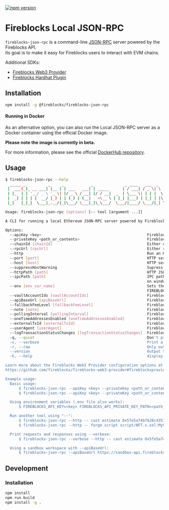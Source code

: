 [![npm version](https://badge.fury.io/js/@fireblocks%2Ffireblocks-json-rpc.svg)](https://badge.fury.io/js/@fireblocks%2Ffireblocks-json-rpc)

# Fireblocks Local JSON-RPC

`fireblocks-json-rpc` is a command-line [JSON-RPC](https://ethereum.org/en/developers/docs/apis/json-rpc/) server powered by the Fireblocks API.  
Its goal is to make it easy for Fireblocks users to interact with EVM chains.

Additional SDKs:
* [Fireblocks Web3 Provider](https://github.com/fireblocks/fireblocks-web3-provider)
* [Fireblocks Hardhat Plugin](https://github.com/fireblocks/hardhat-fireblocks)

## Installation
```bash
npm install -g @fireblocks/fireblocks-json-rpc
```
#### Running in Docker 
As an alternative option, you can also run the Local JSON-RPC server as a Docker container using the official Docker image. 

**Please note the image is currently in beta.**

For more information, please see the official [DockerHub repository](https://hub.docker.com/r/fireblocksofficial/json-rpc).


## Usage
```sh
$ fireblocks-json-rpc --help
  _____ _          _     _            _              _ ____   ___  _   _       ____  ____   ____
 |  ___(_)_ __ ___| |__ | | ___   ___| | _____      | / ___| / _ \| \ | |     |  _ \|  _ \ / ___|
 | |_  | | '__/ _ \ '_ \| |/ _ \ / __| |/ / __|  _  | \___ \| | | |  \| |_____| |_) | |_) | |
 |  _| | | | |  __/ |_) | | (_) | (__|   <\__ \ | |_| |___) | |_| | |\  |_____|  _ <|  __/| |___
 |_|   |_|_|  \___|_.__/|_|\___/ \___|_|\_\___/  \___/|____/ \___/|_| \_|     |_| \_\_|    \____|

Usage: fireblocks-json-rpc [options] [-- tool [argument ...]]

A CLI for running a local Ethereum JSON-RPC server powered by Fireblocks

Options:
  --apiKey <key>                                               Fireblocks API key (env: FIREBLOCKS_API_KEY)
  --privateKey <path_or_contents>                              Fireblocks API private key (env: FIREBLOCKS_API_PRIVATE_KEY_PATH)
  --chainId [chainId]                                          Either chainId or rpcUrl must be provided (env: FIREBLOCKS_CHAIN_ID)
  --rpcUrl [rpcUrl]                                            Either rpcUrl or chainId must be provided (env: FIREBLOCKS_RPC_URL)
  --http                                                       Run an HTTP server instead of using IPC (env: FIREBLOCKS_HTTP)
  --port [port]                                                HTTP server port (default: 8545, env: FIREBLOCKS_PORT)
  --host [host]                                                HTTP server host (default: "127.0.0.1", env: FIREBLOCKS_HOST)
  --suppressHostWarning                                        Supress the warning printed when setting --host not to localhost (env: FIREBLOCKS_HOST)
  --httpPath [path]                                            HTTP JSON-RPC endpoint path (env: FIREBLOCKS_HTTP_PATH)
  --ipcPath [path]                                             IPC path to listen on, defaults to '~/.fireblocks/json-rpc.ipc' on linux and macos, and '\\.\pipe\fireblocks-json-rpc.ipc'
                                                               on windows (default: "/Users/user/.fireblocks/json-rpc.ipc", env: FIREBLOCKS_IPC_PATH)
  --env [env_var_name]                                         Sets the listening address as an environment variable (default: "FIREBLOCKS_JSON_RPC_ADDRESS", env:
                                                               FIREBLOCKS_JSON_RPC_ENV_VAR)
  --vaultAccountIds [vaultAccountIds]                          Fireblocks Web3 Provider option (env: FIREBLOCKS_VAULT_ACCOUNT_IDS)
  --apiBaseUrl [apiBaseUrl]                                    Fireblocks Web3 Provider option (env: FIREBLOCKS_API_BASE_URL)
  --fallbackFeeLevel [fallbackFeeLevel]                        Fireblocks Web3 Provider option (env: FIREBLOCKS_FALLBACK_FEE_LEVEL)
  --note [note]                                                Fireblocks Web3 Provider option (default: "Created by Fireblocks JSON-RPC", env: FIREBLOCKS_NOTE)
  --pollingInterval [pollingInterval]                          Fireblocks Web3 Provider option (env: FIREBLOCKS_POLLING_INTERVAL)
  --oneTimeAddressesEnabled [oneTimeAddressesEnabled]          Fireblocks Web3 Provider option (env: FIREBLOCKS_ONE_TIME_ADDRESSES_ENABLED)
  --externalTxId [externalTxId]                                Fireblocks Web3 Provider option (env: FIREBLOCKS_EXTERNAL_TX_ID)
  --userAgent [userAgent]                                      Fireblocks Web3 Provider option (env: FIREBLOCKS_USER_AGENT)
  --logTransactionStatusChanges [logTransactionStatusChanges]  Fireblocks Web3 Provider option (env: FIREBLOCKS_LOG_TX_STATUS_CHANGES)
  -q, --quiet                                                  Don't print anything (env: FIREBLOCKS_QUIET)
  -v, --verbose                                                Print a lot of stuff, useful for debugging, same as setting DEBUG=fireblocks-json-rpc (env: FIREBLOCKS_VERBOSE)
  -r, --raw                                                    Only output the listening address (env: FIREBLOCKS_VERBOSE)
  --version                                                    Output the version number
  -h, --help                                                   display help for command

Learn more about the Fireblocks Web3 Provider configuration options at
https://github.com/fireblocks/fireblocks-web3-provider#fireblocksproviderconfig

Example usage:
  Basic usage:
      $ fireblocks-json-rpc --apiKey <key> --privateKey <path_or_contents> --chainId <chainId>
      $ fireblocks-json-rpc --apiKey <key> --privateKey <path_or_contents> --rpcUrl <rpcUrl>

  Using environment variables (.env file also works):
      $ FIREBLOCKS_API_KEY=<key> FIREBLOCKS_API_PRIVATE_KEY_PATH=<path_or_contents> FIREBLOCKS_CHAIN_ID=<chainId>         fireblocks-json-rpc

  Run another tool using "--":
      $ fireblocks-json-rpc --http -- cast estimate 0x5fe5a74b7628c43514DB077d5E112cf6593ed8D3 "increment()" --rpc-url {}
      $ fireblocks-json-rpc --http -- forge script script/NFT.s.sol:MyScript --sender "0x827226cc80020b343a8c03e44A974CEbF0336e74" --broadcast --unlocked --rpc-url {}

  Print requests and responses using --verbose:
      $ fireblocks-json-rpc --verbose --http -- cast estimate 0x5fe5a74b7628c43514DB077d5E112cf6593ed8D3 "increment()" --rpc-url {}

  Using a sandbox workspace with --apiBaseUrl:
      $ fireblocks-json-rpc --apiBaseUrl https://sandbox-api.fireblocks.io --apiKey <key> --privateKey <path_or_contents> --chainId <chainId>
```

## Development

### Installation
```bash
npm install
npm run build
npm install -g .
```
